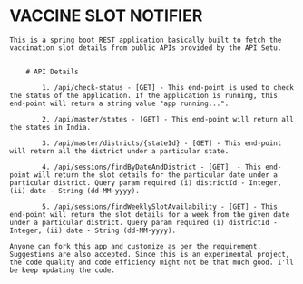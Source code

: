 # VACCINE SLOT NOTIFIER

    This is a spring boot REST application basically built to fetch the vaccination slot details from public APIs provided by the API Setu.


        # API Details

            1. /api/check-status - [GET] - This end-point is used to check the status of the application. If the application is running, this end-point will return a string value "app running...".

            2. /api/master/states - [GET] - This end-point will return all the states in India.

            3. /api/master/districts/{stateId} - [GET] - This end-point will return all the district under a particular state.

            4. /api/sessions/findByDateAndDistrict - [GET]  - This end-point will return the slot details for the particular date under a particular district. Query param required (i) districtId - Integer, (ii) date - String (dd-MM-yyyy).

            5. /api/sessions/findWeeklySlotAvailability - [GET] - This end-point will return the slot details for a week from the given date under a particular district. Query param required (i) districtId - Integer, (ii) date - String (dd-MM-yyyy).

    Anyone can fork this app and customize as per the requirement. Suggestions are also accepted. Since this is an experimental project, the code quality and code efficiency might not be that much good. I'll be keep updating the code.